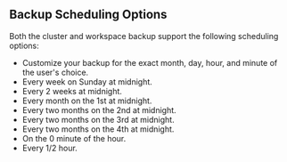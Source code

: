 ## Backup Scheduling Options

Both the cluster and workspace backup support the following scheduling options:

- Customize your backup for the exact month, day, hour, and minute of the user's choice.
- Every week on Sunday at midnight.
- Every 2 weeks at midnight.
- Every month on the 1st at midnight.
- Every two months on the 2nd at midnight.
- Every two months on the 3rd at midnight.
- Every two months on the 4th at midnight.
- On the 0 minute of the hour.
- Every 1/2 hour.